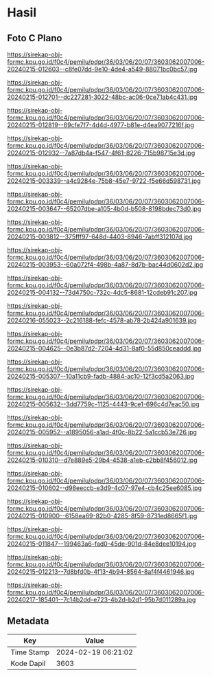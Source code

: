 # Hasil

## Foto C Plano

https://sirekap-obj-formc.kpu.go.id/f0c4/pemilu/pdpr/36/03/06/20/07/3603062007006-20240215-012603--c8fe07dd-9e10-4de4-a549-88071bc0bc57.jpg

https://sirekap-obj-formc.kpu.go.id/f0c4/pemilu/pdpr/36/03/06/20/07/3603062007006-20240215-012701--dc227281-3022-48bc-ac06-0ce71ab4c431.jpg

https://sirekap-obj-formc.kpu.go.id/f0c4/pemilu/pdpr/36/03/06/20/07/3603062007006-20240215-012819--69cfe7f7-4d4d-4977-b81e-d4ea9077216f.jpg

https://sirekap-obj-formc.kpu.go.id/f0c4/pemilu/pdpr/36/03/06/20/07/3603062007006-20240215-012932--7a87db4a-f547-4f61-8226-715b98715e3d.jpg

https://sirekap-obj-formc.kpu.go.id/f0c4/pemilu/pdpr/36/03/06/20/07/3603062007006-20240215-003339--a4c9284e-75b8-45e7-9722-f5e66d598731.jpg

https://sirekap-obj-formc.kpu.go.id/f0c4/pemilu/pdpr/36/03/06/20/07/3603062007006-20240215-003647--65207dbe-a105-4b0d-b508-8198bdec73d0.jpg

https://sirekap-obj-formc.kpu.go.id/f0c4/pemilu/pdpr/36/03/06/20/07/3603062007006-20240215-003812--375fff97-648d-4403-8946-7abff312107d.jpg

https://sirekap-obj-formc.kpu.go.id/f0c4/pemilu/pdpr/36/03/06/20/07/3603062007006-20240215-003953--60a072f4-498b-4a87-8d7b-bac44d0602d2.jpg

https://sirekap-obj-formc.kpu.go.id/f0c4/pemilu/pdpr/36/03/06/20/07/3603062007006-20240215-004132--73d4750c-732c-4dc5-8681-12cdeb91c207.jpg

https://sirekap-obj-formc.kpu.go.id/f0c4/pemilu/pdpr/36/03/06/20/07/3603062007006-20240216-055023--2c216188-fefc-4578-ab78-2b424a901639.jpg

https://sirekap-obj-formc.kpu.go.id/f0c4/pemilu/pdpr/36/03/06/20/07/3603062007006-20240215-004625--0e3b87d2-7204-4d31-8af0-55d850ceaddd.jpg

https://sirekap-obj-formc.kpu.go.id/f0c4/pemilu/pdpr/36/03/06/20/07/3603062007006-20240215-005307--10a11cb9-fadb-4884-ac10-12f3cd5a2063.jpg

https://sirekap-obj-formc.kpu.go.id/f0c4/pemilu/pdpr/36/03/06/20/07/3603062007006-20240215-005632--3dd7759c-1125-4443-9ce1-696c4d7eac50.jpg

https://sirekap-obj-formc.kpu.go.id/f0c4/pemilu/pdpr/36/03/06/20/07/3603062007006-20240215-005952--a1895056-a1ad-4f0c-8b22-5a1ccb53e726.jpg

https://sirekap-obj-formc.kpu.go.id/f0c4/pemilu/pdpr/36/03/06/20/07/3603062007006-20240215-010310--d7e889e5-29b4-4538-a1eb-c2bb8f456012.jpg

https://sirekap-obj-formc.kpu.go.id/f0c4/pemilu/pdpr/36/03/06/20/07/3603062007006-20240215-010602--d98eeccb-e3d9-4c07-97e4-cb4c25ee6085.jpg

https://sirekap-obj-formc.kpu.go.id/f0c4/pemilu/pdpr/36/03/06/20/07/3603062007006-20240215-010900--6158ea69-82b0-4285-8f59-8731ed8665f1.jpg

https://sirekap-obj-formc.kpu.go.id/f0c4/pemilu/pdpr/36/03/06/20/07/3603062007006-20240215-011847--199463a6-fad0-45de-901d-84e8dee10194.jpg

https://sirekap-obj-formc.kpu.go.id/f0c4/pemilu/pdpr/36/03/06/20/07/3603062007006-20240215-012213--7d8bfd0b-4f13-4b94-8564-8af4f4461946.jpg

https://sirekap-obj-formc.kpu.go.id/f0c4/pemilu/pdpr/36/03/06/20/07/3603062007006-20240217-185401--7c14b2dd-e723-4b2d-b2d1-95b7d011289a.jpg


## Metadata

| Key        | Value               |
| ---------- | ------------------- |
| Time Stamp | 2024-02-19 06:21:02 |
| Kode Dapil | 3603                |



